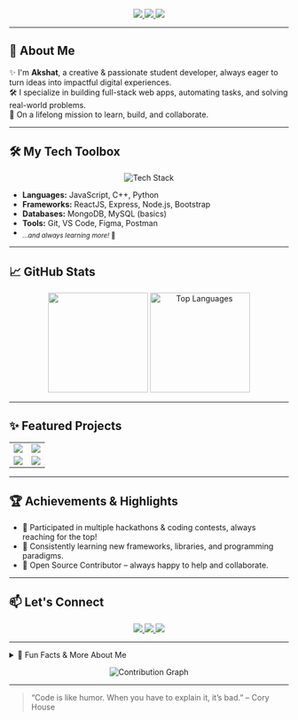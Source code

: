 <!-- Social Badges -->
<p align="center">
  <a href="https://github.com/akshat20000">
    <img src="https://img.shields.io/github/followers/akshat20000?label=GitHub&style=social" />
  </a>
  <a href="www.linkedin.com/comm/mynetwork/discovery-see-all?usecase=PEOPLE_FOLLOWS&followMember=akshat-prashar-30684b2ab">
    <img src="https://img.shields.io/badge/LinkedIn-Connect-blue?style=for-the-badge&logo=linkedin" />
  </a>
  <a href="resume.pdf">
    <img src="https://img.shields.io/badge/Resume-View-blueviolet?logo=read-the-docs" />
  </a>
</p>

---

## 🚀 About Me

✨ I'm **Akshat**, a creative & passionate student developer, always eager to turn ideas into impactful digital experiences.<br>
🛠️ I specialize in building full-stack web apps, automating tasks, and solving real-world problems.<br>
🚀 On a lifelong mission to learn, build, and collaborate.

---

## 🛠️ My Tech Toolbox

<p align="center">
  <img src="https://skillicons.dev/icons?i=react,nodejs,express,mongodb,js,cpp,html,css,git,figma" alt="Tech Stack" />
</p>

- **Languages:** JavaScript, C++, Python  
- **Frameworks:** ReactJS, Express, Node.js, Bootstrap  
- **Databases:** MongoDB, MySQL (basics)  
- **Tools:** Git, VS Code, Figma, Postman  
- <sub>*...and always learning more!* 🚀</sub>

---

## 📈 GitHub Stats

<p align="center">
 <img height="180em" src="https://github-readme-stats.vercel.app/api?username=akshat20000&show_icons=true&theme=radical" />
 <img height="180em" src="https://github-readme-stats.vercel.app/api/top-langs/?username=akshat20000&layout=compact&hide=css,html&theme=radical" alt="Top Languages"/>
</p>

---

## ✨ Featured Projects

<table>
  <tr>
    <td align="center">
      <a href="https://github.com/akshat20000/Attendance-Portal">
        <img src="https://github-readme-stats.vercel.app/api/pin/?username=akshat20000&repo=Attendance-Portal&theme=radical" />
      </a>
    </td>
    <td align="center">
      <a href="https://github.com/akshat20000/FundFlow">
        <img src="https://github-readme-stats.vercel.app/api/pin/?username=akshat20000&repo=FundFlow&theme=radical" />
      </a>
    </td>
  </tr>
  <tr>
    <td align="center">
      <a href="https://github.com/akshat20000/Knight-Runner">
        <img src="https://github-readme-stats.vercel.app/api/pin/?username=akshat20000&repo=Knight-Runner&theme=radical" />
      </a>
    </td>
    <td align="center">
      <a href="https://github.com/akshat20000/forage-midas">
        <img src="https://github-readme-stats.vercel.app/api/pin/?username=akshat20000&repo=forage-midas&theme=radical" />
      </a>
    </td>
  </tr>
</table>

---

## 🏆 Achievements & Highlights

- 🏅 Participated in multiple hackathons & coding contests, always reaching for the top!  
- 🌱 Consistently learning new frameworks, libraries, and programming paradigms.  
- 🤝 Open Source Contributor – always happy to help and collaborate.  

---

## 📫 Let's Connect

<p align="center">
  <a href="https://github.com/akshat20000">
    <img src="https://img.shields.io/badge/GitHub-akshat20000-181717?style=for-the-badge&logo=github" />
  </a>
  <a href=" www.linkedin.com/comm/mynetwork/discovery-see-all?usecase=PEOPLE_FOLLOWS&followMember=akshat-prashar-30684b2ab">
    <img src="https://img.shields.io/badge/LinkedIn-Connect-blue?style=for-the-badge&logo=linkedin" />
  </a>
  <a href="resume.pdf">
    <img src="https://img.shields.io/badge/Resume-View-blueviolet?style=for-the-badge&logo=read-the-docs" />
  </a>
</p>

---

<!-- Fun facts or more personal stuff -->
<details>
  <summary>🎲 Fun Facts & More About Me</summary>
  <ul>
    <li>🎮 Gamer at heart – love indie platformers and competitive games.</li>
    <li>📷 Enjoy capturing moments in code & photography.</li>
    <li>🧩 Puzzle solver, tech tinkerer, and meme enthusiast.</li>
    <li>🐱 Cat person!</li>
  </ul>
</details>

<!-- Cool widgets/badges -->
<p align="center">
  <img src="https://github-readme-activity-graph.vercel.app/graph?username=akshat20000&theme=react-dark&hide_border=true&area=true" alt="Contribution Graph" />
</p>

---

> “Code is like humor. When you have to explain it, it’s bad.” – Cory House
